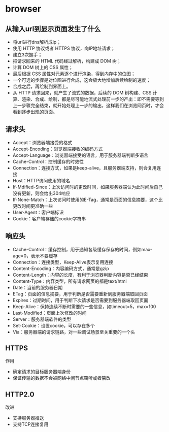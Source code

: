 # browser
## 从输入url到显示页面发生了什么

- 将url进行dns解析成ip；
- 使用 HTTP 协议或者 HTTPS 协议，向IP地址请求；
- 建立3次握手；
- 把请求回来的 HTML 代码经过解析，构建成 DOM 树；
- 计算 DOM 树上的 CSS 属性；
- 最后根据 CSS 属性对元素逐个进行渲染，得到内存中的位图；
- 一个可选的步骤是对位图进行合成，这会极大地增加后续绘制的速度；
- 合成之后，再绘制到界面上。
- 从 HTTP 请求回来，就产生了流式的数据，后续的 DOM 树构建、CSS 计算、渲染、合成、绘制，都是尽可能地流式处理前一步的产出：即不需要等到上一步骤完全结束，就开始处理上一步的输出，这样我们在浏览网页时，才会看到逐步出现的页面。
## 请求头

- Accept：浏览器端接受的格式
- Accept-Encoding：浏览器端接收的编码方式
- Accept-Language：浏览器端接受的语言，用于服务器端判断多语言
- Cache-Control：控制缓存的时效性
- Connection：连接方式，如果是keep-alive，且服务器端支持，则会复用连接
- Host：HTTP访问使用的域名
- If-Mdified-Since：上次访问时的更改时间，如果服务器端认为此时间后自己没有更新，则会给出304响应
- If-None-Match：上次访问时使用的E-Tag，通常是页面的信息摘要，这个比更改时间更准确一些
- User-Agent：客户端标识
- Cookie：客户端存储的cookie字符串
## 响应头

- Cache-Control：缓存控制，用于通知各级缓存保存的时间，例如max-age=0，表示不要缓存
- Connection：连接类型，Keep-Alive表示复用连接
- Content-Encoding：内容编码方式，通常是gzip
- Content-Length：内容的长度，有利于浏览器判断内容是否已经结束
- Content-Type：内容类型，所有请求网页的都是text/html
- Date：当前的服务器日期
- ETag：页面的信息摘要，用于判断是否需要重新到服务器端取回页面
- Expires：过期时间，用于判断下次请求是否需要到服务器端取回页面
- Keep-Alive：保持连续不断时需要的一些信息，如timeout=5，max=100
- Last-Modified：页面上次修改的时间
- Server：服务器端软件的类型
- Set-Cookie：设置cookie，可以存在多个
- Via：服务器端的请求链路，对一些调试场景至关重要的一个头
## HTTPS

作用

- 确定请求的目标服务器端身份
- 保证传输的数据不会被网络中间节点窃听或者篡改

## HTTP2.0

改进

- 支持服务器推送
- 支持TCP连接复用
	
